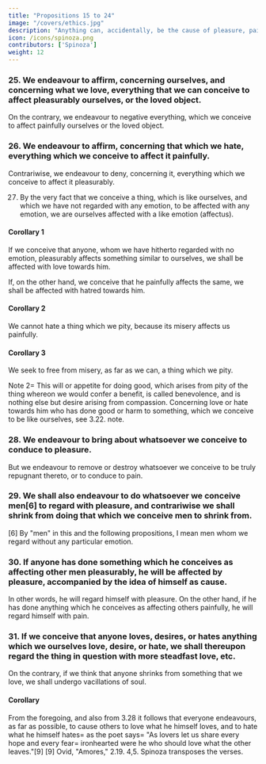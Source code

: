 ```yaml
---
title: "Propositions 15 to 24"
image: "/covers/ethics.jpg"
description: "Anything can, accidentally, be the cause of pleasure, pain, or desire"
icon: /icons/spinoza.png
contributors: ['Spinoza']
weight: 12
---
```





### 25. We endeavour to affirm, concerning ourselves, and concerning what we love, everything that we can conceive to affect pleasurably ourselves, or the loved object.

On the contrary, we endeavour to negative everything, which we conceive to affect painfully ourselves or the loved object.

<!-- Proof=  That, which we conceive to affect an object of our love pleasurably or painfully, affects us also pleasurably or painfully (3.21.).
But the mind (3.12.) endeavours, as far as possible, to conceive those things which affect us pleasurably; in other words (2.17. and Coroll.), it endeavours to regard them as present.
And, contrariwise (3.13.), it endeavours to exclude the existence of such things as affect us painfully;
Therefore, we endeavour to affirm concerning ourselves, and concerning the loved object, whatever we conceive to affect ourselves, or the love object pleasurably. Q.E.D.
 -->

### 26. We endeavour to affirm, concerning that which we hate, everything which we conceive to affect it painfully.

Contrariwise, we endeavour to deny, concerning it, everything which we conceive to affect it pleasurably.

<!-- Proof=  This proposition follows from III. xxiii., as the foregoing proposition followed from 3.21. Note=  Thus we see that it may readily happen, that a man may easily think too highly of himself, or a loved object, and, contrariwise, too meanly of a hated object.
Pride is a feeling of a person who thinks too highly of himself.
It is a species of madness, wherein a man dreams with his eyes open, thinking that he can accomplish all things that fall within the scope of his conception.
He sees his accomplishments as real.
He exults in them as long as he= 
is unable to conceive anything which excludes their existence, and
determines his own power of action.
Therefore, pride is pleasure springing from a man thinking too highly of himself.
The pleasure which arises from a man thinking too highly of another is called over-esteem.
Whereas the pleasure which arises from thinking too little of a man is called disdain. -->

27. By the very fact that we conceive a thing, which is like ourselves, and which we have not regarded with any emotion, to be affected with any emotion, we are ourselves affected with a like emotion (affectus). 

<!-- Proof=  The images of things are modifications of the human body, whereof the ideas represent external bodies as present to us (2.17).
In other words (2.10.), whereof the ideas involve the nature of our body, and, at the same time, the nature of the external bodies as present.
If, therefore, the nature of the external body be similar to the nature of our body, then the idea which we form of the external body will involve a modification of our own body similar to the modification of the external body.
Consequently, if we conceive anyone similar to ourselves as affected by any emotion, this conception will express a modification of our body similar to that emotion.
Thus, from the fact of conceiving a thing like ourselves to be affected with any emotion, we are ourselves affected with a like emotion.
If, however, we hate the said thing like ourselves, we shall, to that extent, be affected by a contrary, and not similar, emotion. Q.E.D.
Note 1=  This imitation of emotions, when it is referred to pain, is called compassion (cf. 3.22. note);
When it is referred to desire, it is called emulation, which is nothing else but the desire of anything, engendered in us by the fact that we conceive that others have the like desire. -->

#### Corollary 1

If we conceive that anyone, whom we have hitherto regarded with no emotion, pleasurably affects something similar to ourselves, we shall be affected with love towards him.

If, on the other hand, we conceive that he painfully affects the same, we shall be affected with hatred towards him.

<!-- Proof=  This is proved from the last proposition in the same manner as 3.22. is proved from 3.21.  -->

#### Corollary 2

We cannot hate a thing which we pity, because its misery affects us painfully. 

<!-- Proof=  If we could hate it for this reason, we should rejoice in its pain, which is contrary to the hypothesis.  -->

#### Corollary 3

We seek to free from misery, as far as we can, a thing which we pity. 

<!-- Proof=  That, which painfully affects the object of our pity, affects us also with similar pain (by the foregoing proposition).
Therefore, we shall endeavour to recall everything which removes its existence, or which destroys it (cf. 3.13.).
In other words (3.9. note), we shall= 
want to destroy it, or
be determined for its destruction.
Thus, we shall endeavour to free from misery a thing which we pity. Q.E.D.
 -->
Note 2=  This will or appetite for doing good, which arises from pity of the thing whereon we would confer a benefit, is called benevolence, and is nothing else but desire arising from compassion.
Concerning love or hate towards him who has done good or harm to something, which we conceive to be like ourselves, see 3.22. note.


### 28. We endeavour to bring about whatsoever we conceive to conduce to pleasure. 

But we endeavour to remove or destroy whatsoever we conceive to be truly repugnant thereto, or to conduce to pain.

<!-- Proof=  We endeavour, as far as possible, to conceive that which we imagine to conduce to pleasure (3.12.).
In other words (2.17.) we shall endeavour to conceive it as far as possible as present or actually existing.
But the endeavour of the mind, or the mind's power of thought, is equal to, and simultaneous with, the endeavour of the body, or the body's power of action.
(This is clear from 2.7. Coroll. and 2.11. Coroll.).
Therefore we make an absolute endeavour for its existence, in other words (which by 3.9. note, come to the same thing) we desire and strive for it; this was our first point.
Again, if we conceive that something, which we believed to be the cause of pain, that is (3.13. note), which we hate, is destroyed, we shall rejoice (3.20.).
We shall, therefore (by the first part of this proof), endeavour to destroy the same, or (3.13.) to remove it from us, so that we may not regard it as present.
This was our second point. Wherefore whatsoever conduces to pleasure, &c. Q.E.D. -->


### 29. We shall also endeavour to do whatsoever we conceive men[6] to regard with pleasure, and contrariwise we shall shrink from doing that which we conceive men to shrink from.

[6] By "men" in this and the following propositions, I mean men whom we regard without any particular emotion.

<!-- Proof=  From the fact of imagining, that men love or hate anything, we shall love or hate the same thing (3.27.).
That is (3.13. note), from this mere fact we shall feel pleasure or pain at the thing's presence.
And so we shall endeavour to do whatsoever we conceive men to love or regard with pleasure, etc. Q.E.D.
Note=  This endeavour to do a thing or leave it undone, solely in order to please men, we call ambition, especially when we so eagerly endeavour to please the vulgar, that we do or omit certain things to our own or another's hurt.
In other cases it is generally called kindliness.
Furthermore, I give the name of praise to the pleasure, with which we conceive the action of another, whereby he has endeavoured to please us; but of blame to the pain wherewith we feel aversion to his action. -->

### 30. If anyone has done something which he conceives as affecting other men pleasurably, he will be affected by pleasure, accompanied by the idea of himself as cause.

In other words, he will regard himself with pleasure. On the other hand, if he has done anything which he conceives as affecting others painfully, he will regard himself with pain.

<!-- Proof=  He who conceives, that he affects others with pleasure or pain, will, by that very fact, himself be affected with pleasure or pain (3.27).
But, as a man (2.19 and 2.23) is conscious of himself through the modifications whereby he is determined to action, it follows that he who conceives, that he affects others pleasurably, will be affected with pleasure accompanied by the idea of himself as cause.
In other words, he will regard himself with pleasure.
And so mutatis mutandis in the case of pain. Q.E.D.
Note=  Love (3.13) is pleasure accompanied by the idea of an external cause.
Hatred is pain accompanied by the idea of an external cause.
The pleasure and pain in question will be a species of love and hatred.
But 'love' and 'hatred' refer to external objects.
We will use other names for the emotions now under discussion.
Pleasure accompanied by the idea of an external cause[7] we will call Honour.
The emotion contrary to honour we will call Shame.
I mean in such cases as where pleasure or pain arises from a man's belief, that he is being praised or blamed.
Otherwise pleasure accompanied by the idea of an external cause[8] is called self-complacency.
Its contrary pain is called repentance.
It may happen (2.17 Coroll.) that the pleasure, wherewith a man conceives that he affects others, may exist solely in his own imagination, and as (3.25) everyone endeavours to conceive concerning himself that which he conceives will affect him with pleasure.
It may easily come to pass that a vain man may be proud and may imagine that he is pleasing to all, when in reality he may be an annoyance to all.
[7] So Van Vloten and Bruder. The Dutch version and Camerer read, "an internal cause." "Honor" = Gloria.

[8] See previous endnote. -->


### 31. If we conceive that anyone loves, desires, or hates anything which we ourselves love, desire, or hate, we shall thereupon regard the thing in question with more steadfast love, etc.

On the contrary, if we think that anyone shrinks from something that we love, we shall undergo vacillations of soul.

<!-- Proof=  From the mere fact of conceiving that anyone loves anything we shall ourselves love that thing (3.27).
But we are assumed to love it already; there is, therefore, a new cause of love, whereby our former emotion is fostered; hence we shall thereupon love it more steadfastly.
Again, from the mere fact of conceiving that anyone shrinks from anything, we shall ourselves shrink from that thing (3.27).
If we assume that we at the same time love it, we shall then simultaneously love it and shrink from it.
In other words, we shall be subject to vacillation (III. xvii. note). Q.E.D.
 -->

#### Corollary

From the foregoing, and also from 3.28 it follows that everyone endeavours, as far as possible, to cause others to love what he himself loves, and to hate what he himself hates=  as the poet says=  "As lovers let us share every hope and every fear=  ironhearted were he who should love what the other leaves."[9]
[9] Ovid, "Amores," 2.19. 4,5. Spinoza transposes the verses.

<!-- "Speremus pariter, pariter metuamus amantes; Ferreus est, si quis, quod sinit alter, amat." Note=  This endeavour to bring it about, that our own likes and dislikes should meet with universal approval, is really ambition (see 3.29 note).
Wherefore we see that everyone by nature desires (appetere), that the rest of mankind should live according to his own individual disposition=  when such a desire is equally present in all, everyone stands in everyone else's way, and in wishing to be loved or praised by all, all become mutually hateful.
Proposition 32. If we conceive that anyone takes delight in something, which only one person can possess, we shall endeavour to bring it about that the man in question shall not gain possession thereof. Proof=  From the mere fact of our conceiving that another person takes delight in a thing (3.27 and Coroll.) we shall ourselves love that thing and desire to take delight therein.
But we assumed that the pleasure in question would be prevented by another's delight in its object; we shall, therefore, endeavour to prevent his possession thereof (3.28). Q.E.D.
Note=  We thus see that man's nature is generally so constituted, that he takes pity on those who fare ill, and envies those who fare well with an amount of hatred proportioned to his own love for the goods in their possession. Further, we see that from the same property of human nature, whence it follows that men are merciful, it follows also that they are envious and ambitious.
Lastly, if we make appeal to Experience, we shall find that she entirely confirms what we have said; more especially if we turn our attention to the first years of our life.
We find that children, whose body is continually, as it were, in equilibrium, laugh or cry simply because they see others laughing or crying; moreover, they desire forthwith to imitate whatever they see others doing, and to possess themselves of whatever they conceive as delighting others=  inasmuch as the images of things are, as we have said, modifications of the human body, or modes wherein the human body is affected and disposed by external causes to act in this or that manner. -->



